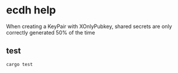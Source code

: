 # ecdh help

When creating a KeyPair with XOnlyPubkey, shared secrets are only correctly generated 50% of the time

## test

```bash
cargo test
```